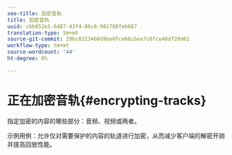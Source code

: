 ```yaml
---
seo-title: 加密音轨
title: 加密音轨
uuid: cbb852e1-6487-43f4-86c8-981780feb667
translation-type: tm+mt
source-git-commit: 29bc8323460d9be0fce66cbea7c6fce46df20d61
workflow-type: tm+mt
source-wordcount: '44'
ht-degree: 0%

---
```



# 正在加密音轨{#encrypting-tracks}

指定加密的内容的哪些部分：音频、视频或两者。

示例用例：允许仅对需要保护的内容的轨道进行加密，从而减少客户端的解密开销并提高回放性能。

